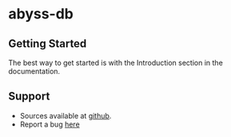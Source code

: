 # abyss-db 

## Getting Started

The best way to get started is with the Introduction section in the documentation.

## Support

- Sources available at [github](https://github.com/abyssphp/abyss-db).
- Report a bug [here](https://github.com/abyssphp/abyss-db/issues) 
